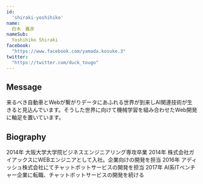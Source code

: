 ```yaml
---
id:
  'shiraki-yoshihiko'
﻿name:
  白木　義彦
nameSub:
  Yoshihiko Shiraki
facebook:
  "https://www.facebook.com/yamada.kosuke.3"
twitter:
  "https://twitter.com/duck_tougo"
---
```


## Message
来るべき自動車とWebが繋がりデータにあふれる世界が到来しAI関連技術が生きると見込んでいます。そうした世界に向けて機械学習を組み合わせたWeb開発に軸足を置いています。


## Biography
2014年 大阪大学大学院ビジネスエンジニアリング専攻卒業
2014年 株式会社ガイアックスにWEBエンジニアとして入社。企業向けの開発を担当
2016年 アディッシュ株式会社にてチャットボットサービスの開発を担当
2017年 AI系ITベンチャー企業に転職、チャットボットサービスの開発を続ける
